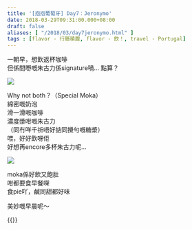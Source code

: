 ```yaml
---
title: '[抱抱葡萄牙] Day7：Jeronymo'
date: 2018-03-29T09:31:00.000+08:00
draft: false
aliases: [ "/2018/03/day7jeronymo.html" ]
tags : [flavor - 行膳積腹, flavor - 飲！, travel - Portugal]
---
```


一朝早，想飲返杯咖啡  
但係間嘢嘅朱古力係signature喎... 點算？  

[![](https://c1.staticflickr.com/5/4322/35191017453_c7b9edc4bb_z.jpg)](https://c1.staticflickr.com/5/4322/35191017453_c7b9edc4bb_z.jpg)

Why not both？（Special Moka）  
綿密嘅奶泡  
滑一滑嘅咖啡  
濃度漿咁嘅朱古力  
（同冇咩千祈唔好掂同攪勻嘅糖漿）  
喂，好好飲呀佢  
好想再encore多杯朱古力呢...  

[![](https://c1.staticflickr.com/1/812/40178679545_1df33dd7f1_z.jpg)](https://c1.staticflickr.com/1/812/40178679545_1df33dd7f1_z.jpg)

moka係好飲又飽肚  
咁都要食早餐㗎  
食pie吖，鹹同甜都好味  
  
美妙嘅早晨呢～  
  
  

{{<portugal>}}  
